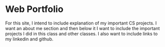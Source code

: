 # Web Portfolio

For this site, I intend to include explanation of my important CS projects. I want an about me section and then below it I want to include the important projects I did in this class and other classes. I also want to include links to my linkedin and github.
